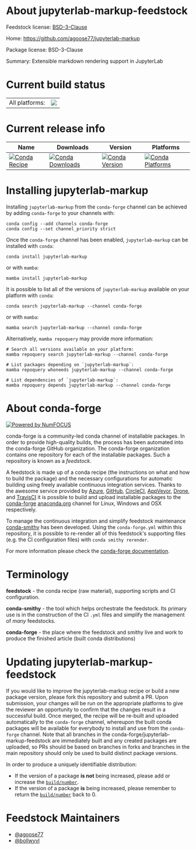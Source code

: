 About jupyterlab-markup-feedstock
=================================

Feedstock license: [BSD-3-Clause](https://github.com/conda-forge/jupyterlab-markup-feedstock/blob/main/LICENSE.txt)

Home: https://github.com/agoose77/jupyterlab-markup

Package license: BSD-3-Clause

Summary: Extensible markdown rendering support in JupyterLab

Current build status
====================


<table><tr><td>All platforms:</td>
    <td>
      <a href="https://dev.azure.com/conda-forge/feedstock-builds/_build/latest?definitionId=12633&branchName=main">
        <img src="https://dev.azure.com/conda-forge/feedstock-builds/_apis/build/status/jupyterlab-markup-feedstock?branchName=main">
      </a>
    </td>
  </tr>
</table>

Current release info
====================

| Name | Downloads | Version | Platforms |
| --- | --- | --- | --- |
| [![Conda Recipe](https://img.shields.io/badge/recipe-jupyterlab--markup-green.svg)](https://anaconda.org/conda-forge/jupyterlab-markup) | [![Conda Downloads](https://img.shields.io/conda/dn/conda-forge/jupyterlab-markup.svg)](https://anaconda.org/conda-forge/jupyterlab-markup) | [![Conda Version](https://img.shields.io/conda/vn/conda-forge/jupyterlab-markup.svg)](https://anaconda.org/conda-forge/jupyterlab-markup) | [![Conda Platforms](https://img.shields.io/conda/pn/conda-forge/jupyterlab-markup.svg)](https://anaconda.org/conda-forge/jupyterlab-markup) |

Installing jupyterlab-markup
============================

Installing `jupyterlab-markup` from the `conda-forge` channel can be achieved by adding `conda-forge` to your channels with:

```
conda config --add channels conda-forge
conda config --set channel_priority strict
```

Once the `conda-forge` channel has been enabled, `jupyterlab-markup` can be installed with `conda`:

```
conda install jupyterlab-markup
```

or with `mamba`:

```
mamba install jupyterlab-markup
```

It is possible to list all of the versions of `jupyterlab-markup` available on your platform with `conda`:

```
conda search jupyterlab-markup --channel conda-forge
```

or with `mamba`:

```
mamba search jupyterlab-markup --channel conda-forge
```

Alternatively, `mamba repoquery` may provide more information:

```
# Search all versions available on your platform:
mamba repoquery search jupyterlab-markup --channel conda-forge

# List packages depending on `jupyterlab-markup`:
mamba repoquery whoneeds jupyterlab-markup --channel conda-forge

# List dependencies of `jupyterlab-markup`:
mamba repoquery depends jupyterlab-markup --channel conda-forge
```


About conda-forge
=================

[![Powered by
NumFOCUS](https://img.shields.io/badge/powered%20by-NumFOCUS-orange.svg?style=flat&colorA=E1523D&colorB=007D8A)](https://numfocus.org)

conda-forge is a community-led conda channel of installable packages.
In order to provide high-quality builds, the process has been automated into the
conda-forge GitHub organization. The conda-forge organization contains one repository
for each of the installable packages. Such a repository is known as a *feedstock*.

A feedstock is made up of a conda recipe (the instructions on what and how to build
the package) and the necessary configurations for automatic building using freely
available continuous integration services. Thanks to the awesome service provided by
[Azure](https://azure.microsoft.com/en-us/services/devops/), [GitHub](https://github.com/),
[CircleCI](https://circleci.com/), [AppVeyor](https://www.appveyor.com/),
[Drone](https://cloud.drone.io/welcome), and [TravisCI](https://travis-ci.com/)
it is possible to build and upload installable packages to the
[conda-forge](https://anaconda.org/conda-forge) [anaconda.org](https://anaconda.org/)
channel for Linux, Windows and OSX respectively.

To manage the continuous integration and simplify feedstock maintenance
[conda-smithy](https://github.com/conda-forge/conda-smithy) has been developed.
Using the ``conda-forge.yml`` within this repository, it is possible to re-render all of
this feedstock's supporting files (e.g. the CI configuration files) with ``conda smithy rerender``.

For more information please check the [conda-forge documentation](https://conda-forge.org/docs/).

Terminology
===========

**feedstock** - the conda recipe (raw material), supporting scripts and CI configuration.

**conda-smithy** - the tool which helps orchestrate the feedstock.
                   Its primary use is in the construction of the CI ``.yml`` files
                   and simplify the management of *many* feedstocks.

**conda-forge** - the place where the feedstock and smithy live and work to
                  produce the finished article (built conda distributions)


Updating jupyterlab-markup-feedstock
====================================

If you would like to improve the jupyterlab-markup recipe or build a new
package version, please fork this repository and submit a PR. Upon submission,
your changes will be run on the appropriate platforms to give the reviewer an
opportunity to confirm that the changes result in a successful build. Once
merged, the recipe will be re-built and uploaded automatically to the
`conda-forge` channel, whereupon the built conda packages will be available for
everybody to install and use from the `conda-forge` channel.
Note that all branches in the conda-forge/jupyterlab-markup-feedstock are
immediately built and any created packages are uploaded, so PRs should be based
on branches in forks and branches in the main repository should only be used to
build distinct package versions.

In order to produce a uniquely identifiable distribution:
 * If the version of a package **is not** being increased, please add or increase
   the [``build/number``](https://docs.conda.io/projects/conda-build/en/latest/resources/define-metadata.html#build-number-and-string).
 * If the version of a package **is** being increased, please remember to return
   the [``build/number``](https://docs.conda.io/projects/conda-build/en/latest/resources/define-metadata.html#build-number-and-string)
   back to 0.

Feedstock Maintainers
=====================

* [@agoose77](https://github.com/agoose77/)
* [@bollwyvl](https://github.com/bollwyvl/)

